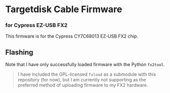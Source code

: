 # Targetdisk Cable Firmware
### for Cypress EZ-USB FX2

This firmware is for the Cypress CY7C68013 EZ-USB FX2 chip.

## Flashing
Note that I have only successfully loaded firmware with the Python `fx2tool`.

> I have included the GPL-licensed `fxload` as a submodule with this repository
> (for now), but I am currently not supporting as the preferred method of uploading
> firmware to my FX2 hardware.
